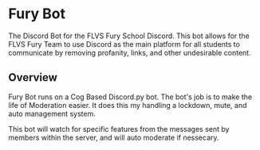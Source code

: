 # Fury Bot
The Discord Bot for the FLVS Fury School Discord. This bot allows for the FLVS Fury Team to use Discord as the main
platform for all students to communicate by removing profanity, links, and other undesirable content.

## Overview
Fury Bot runs on a Cog Based Discord.py bot. The bot's job is to make the life of Moderation easier. It does
this my handling a lockdown, mute, and auto management system.

This bot will watch for specific features from the messages sent by members within the server,
and will auto moderate if nessecary.
